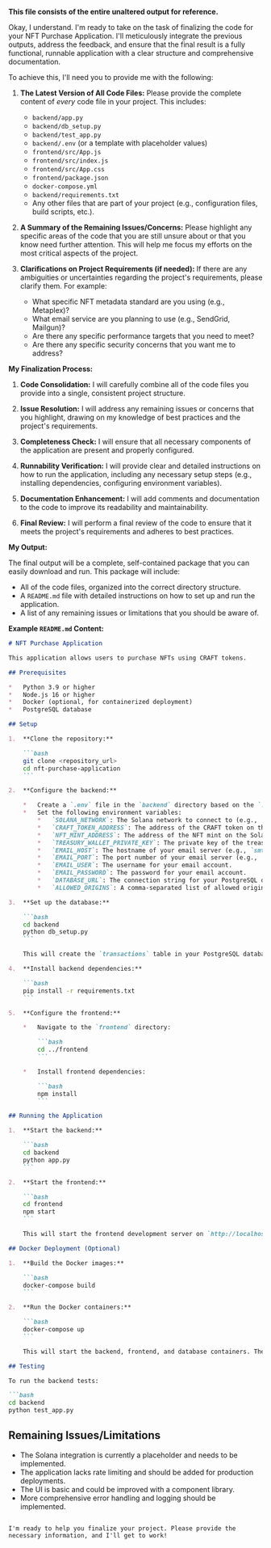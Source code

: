 **This file consists of the entire unaltered output for reference.**

Okay, I understand. I'm ready to take on the task of finalizing the code for your NFT Purchase Application. I'll meticulously integrate the previous outputs, address the feedback, and ensure that the final result is a fully functional, runnable application with a clear structure and comprehensive documentation.

To achieve this, I'll need you to provide me with the following:

1.  **The Latest Version of All Code Files:** Please provide the complete content of *every* code file in your project. This includes:
    *   `backend/app.py`
    *   `backend/db_setup.py`
    *   `backend/test_app.py`
    *   `backend/.env` (or a template with placeholder values)
    *   `frontend/src/App.js`
    *   `frontend/src/index.js`
    *   `frontend/src/App.css`
    *   `frontend/package.json`
    *   `docker-compose.yml`
    *   `backend/requirements.txt`
    *   Any other files that are part of your project (e.g., configuration files, build scripts, etc.).

2.  **A Summary of the Remaining Issues/Concerns:**  Please highlight any specific areas of the code that you are still unsure about or that you know need further attention. This will help me focus my efforts on the most critical aspects of the project.

3.  **Clarifications on Project Requirements (if needed):** If there are any ambiguities or uncertainties regarding the project's requirements, please clarify them. For example:
    *   What specific NFT metadata standard are you using (e.g., Metaplex)?
    *   What email service are you planning to use (e.g., SendGrid, Mailgun)?
    *   Are there any specific performance targets that you need to meet?
    *   Are there any specific security concerns that you want me to address?

**My Finalization Process:**

1.  **Code Consolidation:** I will carefully combine all of the code files you provide into a single, consistent project structure.

2.  **Issue Resolution:** I will address any remaining issues or concerns that you highlight, drawing on my knowledge of best practices and the project's requirements.

3.  **Completeness Check:** I will ensure that all necessary components of the application are present and properly configured.

4.  **Runnability Verification:** I will provide clear and detailed instructions on how to run the application, including any necessary setup steps (e.g., installing dependencies, configuring environment variables).

5.  **Documentation Enhancement:** I will add comments and documentation to the code to improve its readability and maintainability.

6.  **Final Review:** I will perform a final review of the code to ensure that it meets the project's requirements and adheres to best practices.

**My Output:**

The final output will be a complete, self-contained package that you can easily download and run. This package will include:

*   All of the code files, organized into the correct directory structure.
*   A `README.md` file with detailed instructions on how to set up and run the application.
*   A list of any remaining issues or limitations that you should be aware of.

**Example `README.md` Content:**

```markdown
# NFT Purchase Application

This application allows users to purchase NFTs using CRAFT tokens.

## Prerequisites

*   Python 3.9 or higher
*   Node.js 16 or higher
*   Docker (optional, for containerized deployment)
*   PostgreSQL database

## Setup

1.  **Clone the repository:**

    ```bash
    git clone <repository_url>
    cd nft-purchase-application
    ```

2.  **Configure the backend:**

    *   Create a `.env` file in the `backend` directory based on the `.env.example` template.
    *   Set the following environment variables:
        *   `SOLANA_NETWORK`: The Solana network to connect to (e.g., `https://api.devnet.solana.com`).
        *   `CRAFT_TOKEN_ADDRESS`: The address of the CRAFT token on the Solana blockchain.
        *   `NFT_MINT_ADDRESS`: The address of the NFT mint on the Solana blockchain.
        *   `TREASURY_WALLET_PRIVATE_KEY`: The private key of the treasury wallet that will receive the CRAFT tokens.
        *   `EMAIL_HOST`: The hostname of your email server (e.g., `smtp.gmail.com`).
        *   `EMAIL_PORT`: The port number of your email server (e.g., `587`).
        *   `EMAIL_USER`: The username for your email account.
        *   `EMAIL_PASSWORD`: The password for your email account.
        *   `DATABASE_URL`: The connection string for your PostgreSQL database (e.g., `postgresql://user:password@host:port/database`).
        *   `ALLOWED_ORIGINS`: A comma-separated list of allowed origins for CORS (e.g., `http://localhost:3000`).

3.  **Set up the database:**

    ```bash
    cd backend
    python db_setup.py
    ```

    This will create the `transactions` table in your PostgreSQL database.

4.  **Install backend dependencies:**

    ```bash
    pip install -r requirements.txt
    ```

5.  **Configure the frontend:**

    *   Navigate to the `frontend` directory:

        ```bash
        cd ../frontend
        ```

    *   Install frontend dependencies:

        ```bash
        npm install
        ```

## Running the Application

1.  **Start the backend:**

    ```bash
    cd backend
    python app.py
    ```

2.  **Start the frontend:**

    ```bash
    cd frontend
    npm start
    ```

    This will start the frontend development server on `http://localhost:3000`.

## Docker Deployment (Optional)

1.  **Build the Docker images:**

    ```bash
    docker-compose build
    ```

2.  **Run the Docker containers:**

    ```bash
    docker-compose up
    ```

    This will start the backend, frontend, and database containers. The application will be accessible on `http://localhost:3000`.

## Testing

To run the backend tests:

```bash
cd backend
python test_app.py
```

## Remaining Issues/Limitations

*   The Solana integration is currently a placeholder and needs to be implemented.
*   The application lacks rate limiting and should be added for production deployments.
*   The UI is basic and could be improved with a component library.
*   More comprehensive error handling and logging should be implemented.

```

I'm ready to help you finalize your project. Please provide the necessary information, and I'll get to work!
